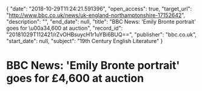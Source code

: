 {
  "date": "2018-10-29T11:24:21.591396", 
  "open_access": true, 
  "target_url": "http://www.bbc.co.uk/news/uk-england-northamptonshire-17152642", 
  "description": "", 
  "end_date": null, 
  "title": "BBC News: 'Emily Bronte portrait' goes for \u00a34,600 at auction", 
  "record_id": "20181029T112421/rZvOHBsuycH1r1uYBi6BUQ==", 
  "publisher": "bbc.co.uk", 
  "start_date": null, 
  "subject": "19th Century English Literature"
}

# BBC News: 'Emily Bronte portrait' goes for £4,600 at auction

